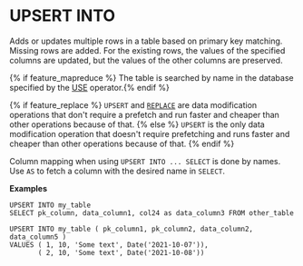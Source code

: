 # UPSERT INTO

Adds or updates multiple rows in a table based on primary key matching. Missing rows are added. For the existing rows, the values of the specified columns are updated, but the values of the other columns are preserved.

{% if feature_mapreduce %} The table is searched by name in the database specified by the [USE](../use.md) operator.{% endif %}

{% if feature_replace %}
`UPSERT` and [`REPLACE`](../replace_into.md) are data modification operations that don't require a prefetch and run faster and cheaper than other operations because of that.
{% else %}
`UPSERT` is the only data modification operation that doesn't require prefetching and runs faster and cheaper than other operations because of that.
{% endif %}

Column mapping when using `UPSERT INTO ... SELECT` is done by names. Use `AS` to fetch a column with the desired name in `SELECT`.

**Examples**

```yql
UPSERT INTO my_table
SELECT pk_column, data_column1, col24 as data_column3 FROM other_table
```

```yql
UPSERT INTO my_table ( pk_column1, pk_column2, data_column2, data_column5 )
VALUES ( 1, 10, 'Some text', Date('2021-10-07')),
       ( 2, 10, 'Some text', Date('2021-10-08'))
```

